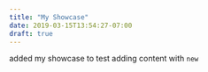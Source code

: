 ```yaml
---
title: "My Showcase"
date: 2019-03-15T13:54:27-07:00
draft: true
---
```


added my showcase to test adding content with `new`